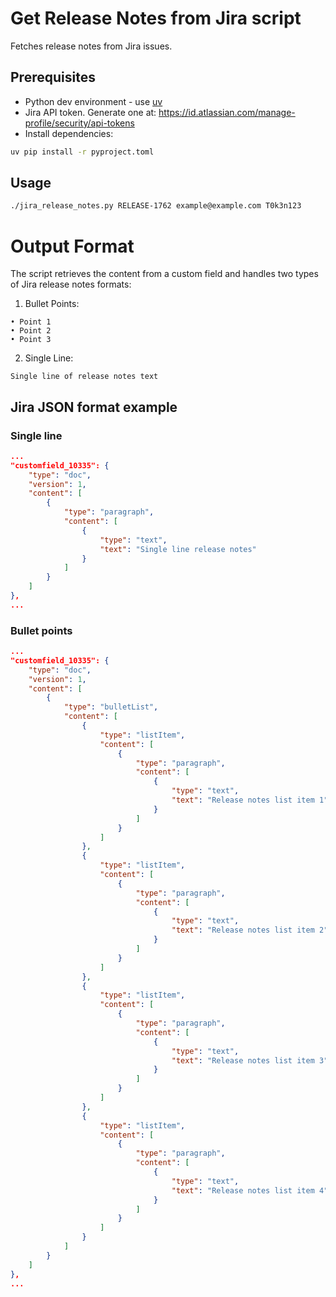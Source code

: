 # Get Release Notes from Jira script

Fetches release notes from Jira issues.

## Prerequisites

- Python dev environment - use [uv](https://github.com/astral-sh/uv)
- Jira API token. Generate one at: https://id.atlassian.com/manage-profile/security/api-tokens
- Install dependencies:

```bash
uv pip install -r pyproject.toml
```

## Usage

```bash
./jira_release_notes.py RELEASE-1762 example@example.com T0k3n123
```

# Output Format

The script retrieves the content from a custom field and handles two types of Jira release notes formats:

1. Bullet Points:
```
• Point 1
• Point 2
• Point 3
```

2. Single Line:
```
Single line of release notes text
```

## Jira JSON format example

### Single line

```json
...
"customfield_10335": {
    "type": "doc",
    "version": 1,
    "content": [
        {
            "type": "paragraph",
            "content": [
                {
                    "type": "text",
                    "text": "Single line release notes"
                }
            ]
        }
    ]
},
...
```

### Bullet points

```json
...
"customfield_10335": {
    "type": "doc",
    "version": 1,
    "content": [
        {
            "type": "bulletList",
            "content": [
                {
                    "type": "listItem",
                    "content": [
                        {
                            "type": "paragraph",
                            "content": [
                                {
                                    "type": "text",
                                    "text": "Release notes list item 1"
                                }
                            ]
                        }
                    ]
                },
                {
                    "type": "listItem",
                    "content": [
                        {
                            "type": "paragraph",
                            "content": [
                                {
                                    "type": "text",
                                    "text": "Release notes list item 2"
                                }
                            ]
                        }
                    ]
                },
                {
                    "type": "listItem",
                    "content": [
                        {
                            "type": "paragraph",
                            "content": [
                                {
                                    "type": "text",
                                    "text": "Release notes list item 3"
                                }
                            ]
                        }
                    ]
                },
                {
                    "type": "listItem",
                    "content": [
                        {
                            "type": "paragraph",
                            "content": [
                                {
                                    "type": "text",
                                    "text": "Release notes list item 4"
                                }
                            ]
                        }
                    ]
                }
            ]
        }
    ]
},
...
```